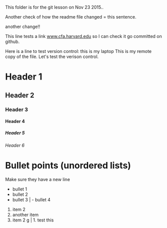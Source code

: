 This folder is for the git lesson on Nov 23 2015..

Another check of how the readme file changed = this sentence.

another change!!

This line tests a link www.cfa.harvard.edu so I can check it go committed on github.

Here is a line to test version control:  this is my laptop
This is my remote copy of the file. Let's test the verison control.

# Header 1
## Header 2
### Header 3
#### Header 4
##### Header 5
###### Header 6

# Bullet points (unordered lists)
Make sure they have a new line

- bullet 1
- bullet 2
- bullet 3
  | - bullet 4

1. item 2
2. another item
3. item 2 g
  | 1. test this 


